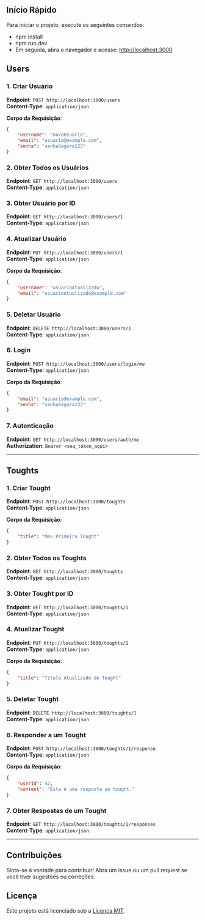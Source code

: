 ## Início Rápido

Para iniciar o projeto, execute os seguintes comandos:

- npm install
- npm run dev
- Em seguida, abra o navegador e acesse: [http://localhost:3000](http://localhost:3000)

## Users

### 1. Criar Usuário
**Endpoint**: `POST http://localhost:3000/users`  
**Content-Type**: `application/json`

**Corpo da Requisição**:
```json
{
    "username": "novoUsuario",
    "email": "usuario@example.com",
    "senha": "senhaSegura123"
}
```

### 2. Obter Todos os Usuários
**Endpoint**: `GET http://localhost:3000/users`  
**Content-Type**: `application/json`

### 3. Obter Usuário por ID
**Endpoint**: `GET http://localhost:3000/users/1`  
**Content-Type**: `application/json`

### 4. Atualizar Usuário
**Endpoint**: `PUT http://localhost:3000/users/1`  
**Content-Type**: `application/json`

**Corpo da Requisição**:
```json
{
    "username": "usuarioAtualizado",
    "email": "usuarioAtualizado@example.com"
}
```

### 5. Deletar Usuário
**Endpoint**: `DELETE http://localhost:3000/users/1`  
**Content-Type**: `application/json`

### 6. Login
**Endpoint**: `POST http://localhost:3000/users/login/me`  
**Content-Type**: `application/json`

**Corpo da Requisição**:
```json
{
    "email": "usuario@example.com",
    "senha": "senhaSegura123"
}
```

### 7. Autenticação
**Endpoint**: `GET http://localhost:3000/users/auth/me`  
**Authorization**: `Bearer <seu_token_aqui>`

---

## Toughts

### 1. Criar Tought
**Endpoint**: `POST http://localhost:3000/toughts`  
**Content-Type**: `application/json`

**Corpo da Requisição**:
```json
{
    "title": "Meu Primeiro Tought"
}
```

### 2. Obter Todos os Toughts
**Endpoint**: `GET http://localhost:3000/toughts`  
**Content-Type**: `application/json`

### 3. Obter Tought por ID
**Endpoint**: `GET http://localhost:3000/toughts/1`  
**Content-Type**: `application/json`

### 4. Atualizar Tought
**Endpoint**: `PUT http://localhost:3000/toughts/1`  
**Content-Type**: `application/json`

**Corpo da Requisição**:
```json
{
    "title": "Título Atualizado do Tought"
}
```

### 5. Deletar Tought
**Endpoint**: `DELETE http://localhost:3000/toughts/1`  
**Content-Type**: `application/json`

### 6. Responder a um Tought
**Endpoint**: `POST http://localhost:3000/toughts/1/response`  
**Content-Type**: `application/json`

**Corpo da Requisição**:
```json
{
    "userId": 42,
    "content": "Esta é uma resposta ao tought."
}
```

### 7. Obter Respostas de um Tought
**Endpoint**: `GET http://localhost:3000/toughts/1/responses`  
**Content-Type**: `application/json`

---

## Contribuições
Sinta-se à vontade para contribuir! Abra um issue ou um pull request se você tiver sugestões ou correções.

## Licença
Este projeto está licenciado sob a [Licença MIT](LICENSE).
